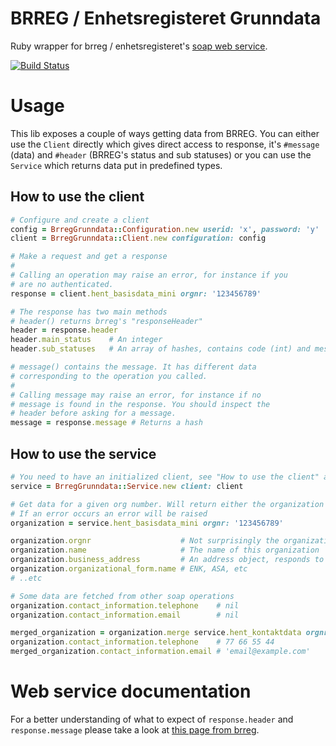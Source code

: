 # BRREG / Enhetsregisteret Grunndata

Ruby wrapper for brreg / enhetsregisteret's [soap web service](https://www.brreg.no/produkter-og-tjenester/bestille/tilgang-til-enhetsregisteret-via-web-services/).

[![Build Status](https://snap-ci.com/gramo-org/brreg_grunndata/branch/master/build_image)](https://snap-ci.com/gramo-org/brreg_grunndata/branch/master)

# Usage

This lib exposes a couple of ways getting data from BRREG. You can either use
the `Client` directly which gives direct access to response, it's `#message` (data)
and `#header` (BRREG's status and sub statuses) or you can use the `Service`
which returns data put in predefined types.

## How to use the client

```ruby
# Configure and create a client
config = BrregGrunndata::Configuration.new userid: 'x', password: 'y'
client = BrregGrunndata::Client.new configuration: config

# Make a request and get a response
#
# Calling an operation may raise an error, for instance if you
# are no authenticated.
response = client.hent_basisdata_mini orgnr: '123456789'

# The response has two main methods
# header() returns brreg's "responseHeader"
header = response.header
header.main_status    # An integer
header.sub_statuses   # An array of hashes, contains code (int) and message.

# message() contains the message. It has different data
# corresponding to the operation you called.
#
# Calling message may raise an error, for instance if no
# message is found in the response. You should inspect the
# header before asking for a message.
message = response.message # Returns a hash
```

## How to use the service

```ruby
# You need to have an initialized client, see "How to use the client" above.
service = BrregGrunndata::Service.new client: client

# Get data for a given org number. Will return either the organization or null
# If an error occurs an error will be raised
organization = service.hent_basisdata_mini orgnr: '123456789'

organization.orgnr                    # Not surprisingly the organization number
organization.name                     # The name of this organization
organization.business_address         # An address object, responds to street etc.
organization.organizational_form.name # ENK, ASA, etc
# ..etc

# Some data are fetched from other soap operations
organization.contact_information.telephone    # nil
organization.contact_information.email        # nil

merged_organization = organization.merge service.hent_kontaktdata orgnr: '123456789'
organization.contact_information.telephone    # 77 66 55 44
merged_organization.contact_information.email # 'email@example.com'
```

# Web service documentation
For a better understanding of what to expect of `response.header`
and `response.message` please take a look at [this page from brreg](https://www.brreg.no/produkter-og-tjenester/bestille/tilgang-til-enhetsregisteret-via-web-services/teknisk-beskrivelse-web-services/grunndataws/).
